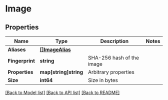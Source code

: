 # Image

## Properties

Name | Type | Description | Notes
------------ | ------------- | ------------- | -------------
**Aliases** | [**[]ImageAlias**](ImageAlias.md) |  | 
**Fingerprint** | **string** | SHA-256 hash of the image | 
**Properties** | **map[string]string** | Arbitrary properties | 
**Size** | **int64** | Size in bytes | 

[[Back to Model list]](../README.md#documentation-for-models) [[Back to API list]](../README.md#documentation-for-api-endpoints) [[Back to README]](../README.md)


